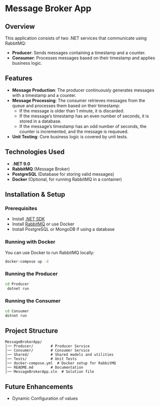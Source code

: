 # Message Broker App

## Overview

This application consists of two .NET services that communicate using RabbitMQ:

- **Producer**: Sends messages containing a timestamp and a counter.
- **Consumer**: Processes messages based on their timestamp and applies business logic.

## Features

- **Message Production**: The producer continuously generates messages with a timestamp and a counter.
- **Message Processing**: The consumer retrieves messages from the queue and processes them based on their timestamp:
  - If the message is older than 1 minute, it is discarded.
  - If the message’s timestamp has an even number of seconds, it is stored in a database.
  - If the message’s timestamp has an odd number of seconds, the counter is incremented, and the message is requeued.
- **Unit Testing**: Core business logic is covered by unit tests.

## Technologies Used

- **.NET 9.0**
- **RabbitMQ** (Message Broker)
- **PostgreSQL** (Database for storing valid messages)
- **Docker** (Optional, for running RabbitMQ in a container)

## Installation & Setup

### Prerequisites

- Install [.NET SDK](https://dotnet.microsoft.com/download)
- Install [RabbitMQ](https://www.rabbitmq.com/download.html) or use Docker
- Install PostgreSQL or MongoDB if using a database

### Running with Docker

You can use Docker to run RabbitMQ locally:

```sh
docker-compose up -d
```

### Running the Producer

```sh
cd Producer
 dotnet run
```

### Running the Consumer

```sh
cd Consumer
dotnet run
```

## Project Structure

```
MessageBrokerApp/
│── Producer/        # Producer Service
│── Consumer/        # Consumer Service
│── Shared/          # Shared models and utilities
│── Tests/           # Unit Tests
│── docker-compose.yml  # Docker setup for RabbitMQ
│── README.md        # Documentation
│── MessageBrokerApp.sln  # Solution file
```

## Future Enhancements

- Dynamic Configuration of values
